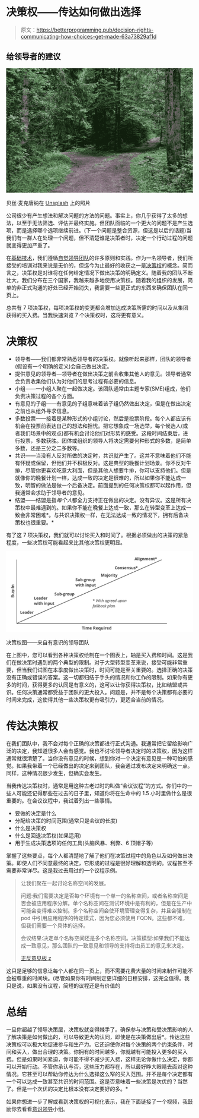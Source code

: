 # 决策权——传达如何做出选择

> 原文：<https://betterprogramming.pub/decision-rights-communicating-how-choices-get-made-63a73829af1d>

## 给领导者的建议

![](img/d0830a0f4398c8b76b177a5b966b62ba.png)

贝丝·麦克唐纳在 [Unsplash](https://unsplash.com?utm_source=medium&utm_medium=referral) 上的照片

公司很少有产生想法和解决问题的方法的问题。事实上，你几乎获得了太多的想法，以至于无法筛选、评估并最终实施。但团队面临的一个更大的问题不是产生选项，而是选择哪个选项继续前进。(下一个问题是整合资源，但这是以后的话题)当我们有一群人在处理一个问题，但不清楚谁是决策者时，决定一个行动过程的问题就变得更加严重了。

在[基础技术](https://www.basis.net/)，我们遵循[自觉领导团队](https://conscious.is/)的许多原则和实践。作为一名领导者，我们所接受的培训对我来说是无价的，但迄今为止最好的收获之一是[决策权](https://conscious.is/excercises-guides/defining-decision-rights)的概念。简而言之，决策权是对谁将在任何给定情况下做出决策的明确定义。随着我的团队不断壮大，我们分布在三个国家，我越来越多地使用决策权。随着我的组织的发展，简单的非正式沟通的好处已经开始消失，我需要一些更正式的东西来确保团队在同一页上。

总共有 7 项决策权，每项决策权的变更都会增加达成决策所需的时间以及从集团获得的买入费。当我快速浏览 7 个决策权时，这将更有意义。

# 决策权

*   领导者——我们都非常熟悉领导者的决策权。就像听起来那样，团队的领导者(假设有一个明确的定义)会自己做出决定。
*   提供意见的领导者—领导者在做出决策之前会收集其他人的意见。领导者通常会负责收集他们认为对他们的思考过程有必要的信息。
*   小组——一小组人聚在一起做决定。该团队通常由主题专家(SME)组成，他们负责决策过程的各个方面。
*   有意见的子组——有意见的子组意味着该子组仍然做出决定，但是在做出决定之前也从组外寻求信息。
*   多数投票——接着是某种形式的小组讨论，然后是投票阶段。每个人都应该有机会在投票前表达自己的想法和担忧。把它想象成一场选举，每个候选人(或者我们场景中的观点)都有机会讨论他们对形势的感受。这段时间结束后，进行投票，多数获胜。团体或组织的领导人将决定需要何种形式的多数，是简单多数，还是三分之二多数等。
*   共识——当没有人反对所做的决定时，共识就产生了。这并不意味着他们不能有怀疑或保留，但他们并不积极反对。这是典型的晚餐计划场景。你不反对牛排，尽管你更喜欢吃意大利面，但是其他人想要牛排，你可以支持他们。但是就像你的晚餐计划一样，达成一致的决定是很难的，所以如果你不能达成一致，明智的做法是做一个后备决定。前面提到的任何决策权都可以起作用，但我通常会求助于领导者的意见。
*   结盟——结盟是指*每个人*都全力支持正在做出的决定。没有异议。这是所有决策权中最难遇到的。如果你不能在晚餐上达成一致，那么在转型变革上达成一致会非常困难*。与共识决策权一样，在无法达成一致的情况下，拥有后备决策权也很重要。*

有了这 7 项决策权，我们就可以讨论买入和时间了。根据必须做出的决策的紧急程度，一些决策权可能看起来比其他决策权更明显。

![](img/e7648b23e99c526ae8a80da2732e8b50.png)

决策权图——来自有意识的领导团队

在上图中，您可以看到各种决策权绘制在一个图表上，轴是买入费和时间。这是我们在做决策时遇到的两个典型的限制。对于大型转型变革来说，接受可能非常重要，但当我们试图在本季度做出决策时，时间可能是至关重要的。选择正确的决策没有正确或错误的答案。这一切都归结于手头的情况和你工作的限制。如果你有更多的时间，获得更多的认同是有意义的，这可以让你获得决策权，比如结盟或共识。任何决策通常都受益于团队的更大投入。问题是，并不是每个决策都有必要的时间来完成，这使得其他一些决策权更有吸引力，更适合当前的情况。

# 传达决策权

在我们团队中，我不会对每个正确的决策都进行正式沟通。我通常把它留给影响广泛的决定，我知道很多人会有感觉。我也不讨论领导者决定时的决策权，因为这样通常就很清楚了。当你没有意见的时候，想到你对一个决定有意见是一种可怕的感觉。如果我带着一个已经做出的决定来到团队，我会通过发布决定来明确这一点。同样，这种情况很少发生，但确实会发生。

当我传达决策权时，通常是用这种古老过时的叫做“会议议程”的方式。你们中的一些人可能还记得那些在过去的日子里，知道你将在生命中的 1.5 小时里做什么是很重要的。在会议议程中，我试着列出一些事情。

*   要做的决定是什么
*   分配给决策的时间范围(通常只是会议的长度)
*   什么是决策权
*   什么是回退决策权(如果适用)
*   用于生成决策选项的任何工具(头脑风暴、利弊、6 顶帽子等)

掌握了这些要点，每个人都清楚地了解了他们在决策过程中的角色以及如何做出决策。即使人们不同意最终的决定，它形成的过程是很好理解和透明的。议程甚至不需要非常详尽。这是我过去用过的一个议程示例。

> 让我们聚在一起讨论名称空间的发展。
> 
> 问题:我们需要决定是否每个环境有一个单一的名称空间，或者名称空间是否会被应用程序分解。单个名称空间在测试环境中是有利的，但是在生产中可能会变得难以控制。多个名称空间会使环境管理变得复杂，并且会强制在 pod 中引用应用程序的特定模式，因为您必须使用 FQDN。这些都不难，但我们需要一个具体的选择。
> 
> 会议结果:决定单个名称空间还是多个名称空间。决策模型:如果我们不能达成一致意见，那么团队的一致意见和领导的支持将由员工的意见来决定。
> 
> [正反意见板 z](https://ideaboardz.com/for/Brainstorm%20Pros%2FCons%20of%20a%20single%20Namespace/4458194)

这只是足够的信息让每个人都在同一页上，而不需要花费大量的时间来制作可能不会被尊重的时间块。(尽管如果你有时间制定更详细的日程安排，这完全值得。我只是说，如果没有议程，简短的议程还是有价值的

# 总结

一旦你超越了领导决策层，决策权就变得棘手了。确保参与决策和受决策影响的人了解决策是如何做出的，可以导致更大的认同，即使是在决策做出后*。传达这些决策权可以极大地促进参与和生产力。它还迫使你对每个决策的两个约束条件，时间和买入，做出合理的决策。你拥有的时间越多，你就越有可能投入更多的买入费。但是如果时间紧迫，你可能不得不减少买入费，这样无论你做什么决定，你都可以开始行动。不管你承认与否，这些压力都存在，所以最好睁大眼睛去面对这种情况。它甚至可以帮助你传达为什么选择这么窄的买入范围。并不是每个决定都有一个可以达成一致甚至共识的时间范围。这是否意味着一些决策是次优的？当然了。但是一个次优的决定比根本没有决定要好的多。*

如果你想进一步了解或看到决策权的可视化表示，我在下面链接了一个视频，我鼓励你去看看[意识领导](https://conscious.is/)小组。